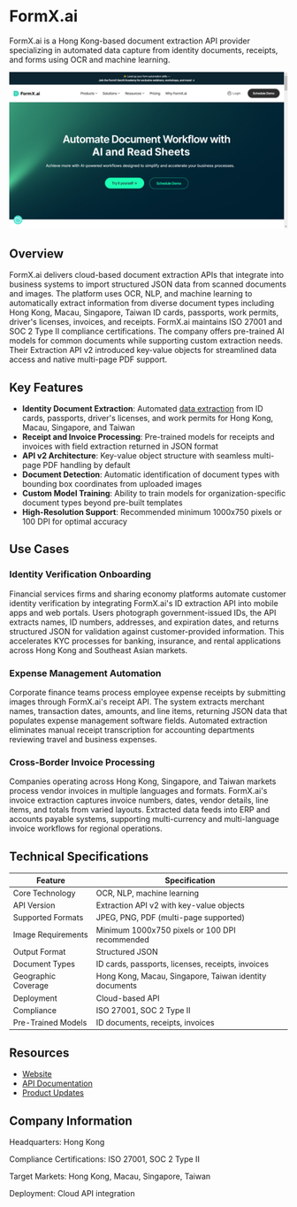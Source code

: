 # FormX.ai

FormX.ai is a Hong Kong-based document extraction API provider specializing in automated data capture from identity documents, receipts, and forms using OCR and machine learning.

![FormX.ai](assets\formx-ai.png)


## Overview

FormX.ai delivers cloud-based document extraction APIs that integrate into business systems to import structured JSON data from scanned documents and images. The platform uses OCR, NLP, and machine learning to automatically extract information from diverse document types including Hong Kong, Macau, Singapore, Taiwan ID cards, passports, work permits, driver's licenses, invoices, and receipts. FormX.ai maintains ISO 27001 and SOC 2 Type II compliance certifications. The company offers pre-trained AI models for common documents while supporting custom extraction needs. Their Extraction API v2 introduced key-value objects for streamlined data access and native multi-page PDF support.

## Key Features

- **Identity Document Extraction**: Automated [data extraction](../../capabilities/extraction/index.md) from ID cards, passports, driver's licenses, and work permits for Hong Kong, Macau, Singapore, and Taiwan
- **Receipt and Invoice Processing**: Pre-trained models for receipts and invoices with field extraction returned in JSON format
- **API v2 Architecture**: Key-value object structure with seamless multi-page PDF handling by default
- **Document Detection**: Automatic identification of document types with bounding box coordinates from uploaded images
- **Custom Model Training**: Ability to train models for organization-specific document types beyond pre-built templates
- **High-Resolution Support**: Recommended minimum 1000x750 pixels or 100 DPI for optimal accuracy

## Use Cases

### Identity Verification Onboarding

Financial services firms and sharing economy platforms automate customer identity verification by integrating FormX.ai's ID extraction API into mobile apps and web portals. Users photograph government-issued IDs, the API extracts names, ID numbers, addresses, and expiration dates, and returns structured JSON for validation against customer-provided information. This accelerates KYC processes for banking, insurance, and rental applications across Hong Kong and Southeast Asian markets.

### Expense Management Automation

Corporate finance teams process employee expense receipts by submitting images through FormX.ai's receipt API. The system extracts merchant names, transaction dates, amounts, and line items, returning JSON data that populates expense management software fields. Automated extraction eliminates manual receipt transcription for accounting departments reviewing travel and business expenses.

### Cross-Border Invoice Processing

Companies operating across Hong Kong, Singapore, and Taiwan markets process vendor invoices in multiple languages and formats. FormX.ai's invoice extraction captures invoice numbers, dates, vendor details, line items, and totals from varied layouts. Extracted data feeds into ERP and accounts payable systems, supporting multi-currency and multi-language invoice workflows for regional operations.

## Technical Specifications

| Feature | Specification |
|---------|---------------|
| Core Technology | OCR, NLP, machine learning |
| API Version | Extraction API v2 with key-value objects |
| Supported Formats | JPEG, PNG, PDF (multi-page supported) |
| Image Requirements | Minimum 1000x750 pixels or 100 DPI recommended |
| Output Format | Structured JSON |
| Document Types | ID cards, passports, licenses, receipts, invoices |
| Geographic Coverage | Hong Kong, Macau, Singapore, Taiwan identity documents |
| Deployment | Cloud-based API |
| Compliance | ISO 27001, SOC 2 Type II |
| Pre-Trained Models | ID documents, receipts, invoices |

## Resources

- [Website](https://www.formx.ai)
- [API Documentation](https://help.formx.ai/reference/document-extraction)
- [Product Updates](https://www.formx.ai/whats-new/2023-08-01)

## Company Information

Headquarters: Hong Kong

Compliance Certifications: ISO 27001, SOC 2 Type II

Target Markets: Hong Kong, Macau, Singapore, Taiwan

Deployment: Cloud API integration
